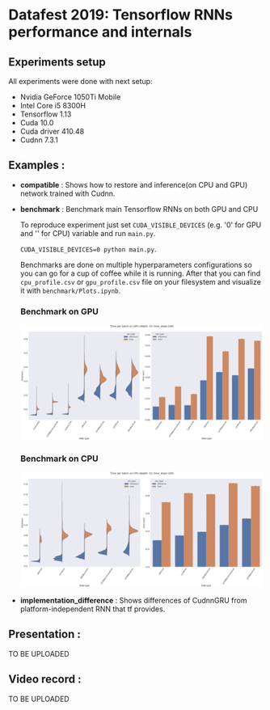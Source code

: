 # Datafest 2019: Tensorflow RNNs performance and internals 

## Experiments setup

All experiments were done with next setup:
* Nvidia GeForce 1050Ti Mobile
* Intel Core i5 8300H
* Tensorflow 1.13
* Cuda 10.0
* Cuda driver 410.48
* Cudnn 7.3.1

## Examples :
* **compatible** : Shows how to restore and inference(on CPU and GPU) network trained with Cudnn. 
* **benchmark** : Benchmark main Tensorflow RNNs on both GPU and CPU

  To reproduce experiment just set `CUDA_VISIBLE_DEVICES` (e.g. '0' for GPU and '' for CPU) variable and run `main.py`. 
  
  `CUDA_VISIBLE_DEVICES=0 python main.py`.
  
  Benchmarks are done on multiple hyperparameters configurations so you can go for a cup of coffee while it is running.
  After that you can find `cpu_profile.csv` or `gpu_profile.csv` file on your filesystem and visualize it with `benchmark/Plots.ipynb`.
  
  ### Benchmark on GPU
  ![gpu](https://github.com/yurijvolkov/datafest_examples/blob/master/benchmark/gpu_plot.png)
  
  ### Benchmark on CPU
  ![cpu](https://github.com/yurijvolkov/datafest_examples/blob/master/benchmark/cpu_plot.png)
  
* **implementation_difference** : Shows differences of CudnnGRU from platform-independent RNN that tf provides.




## Presentation : 
TO BE UPLOADED

## Video record :
TO BE UPLOADED
